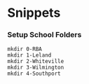 # **Snippets**

### **Setup School Folders**
```batch
mkdir 0-RBA
mkdir 1-Leland
mkdir 2-Whiteville
mkdir 3-Wilmington
mkdir 4-Southport
```
